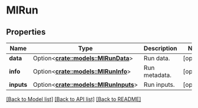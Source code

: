 # MlRun

## Properties

Name | Type | Description | Notes
------------ | ------------- | ------------- | -------------
**data** | Option<[**crate::models::MlRunData**](MlRunData.md)> | Run data. | [optional]
**info** | Option<[**crate::models::MlRunInfo**](MlRunInfo.md)> | Run metadata. | [optional]
**inputs** | Option<[**crate::models::MlRunInputs**](MlRunInputs.md)> | Run inputs. | [optional]

[[Back to Model list]](../README.md#documentation-for-models) [[Back to API list]](../README.md#documentation-for-api-endpoints) [[Back to README]](../README.md)


